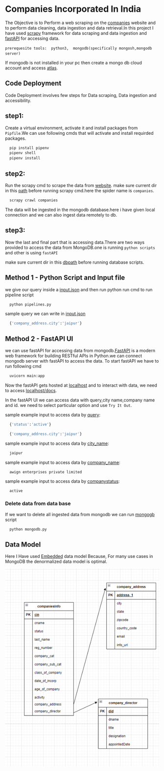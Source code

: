 
# Companies Incorporated In India

The Objective is to Perform a web scraping on the [companies](https://www.zaubacorp.com/company-list) website and to perform data cleaning, data ingestion and data retrieval.In this project I have used [scrapy](https://docs.scrapy.org/en/latest/) framework for data scraping and data ingestion and [fastAPI](https://fastapi.tiangolo.com/lo/) for accessing data.

`prerequesite tools: 
  python3, 
  mongodb(specifically mongosh,mongodb server)
`

If mongodb is not installed in your pc then create a mongo db cloud account and access [atlas](https://studio3t.com/knowledge-base/articles/connect-to-mongodb-atlas/).
## Code Deployment

Code Deployment involves few steps for Data scraping, Data ingestion and accessibility.

## step1:

Create a virtual environment, activate it and install packages from `Pipfile`.We can use
following cmds that will activate and install requirded packages.
```bash
  pip install pipenv
  pipenv shell
  pipenv install
```

##  step2:

Run the scrapy cmd to scrape the data from [website](https://www.zaubacorp.com/company-list).
make sure current dir in this [path](https://github.com/venunallapu2022/advaRiskAssignment/tree/main/advaRisk) before running scrapy cmd.here the spider name is `companies`.

```bash
  scrapy crawl companies
```
The data will be ingested in the mongodb database.here i have given local connection and we can also ingest data remotely to db.

## step3:

Now the last and final part that is accessing data.There are two ways provided to access the data from MongoDB.one is running `python scripts` and other is using `fastAPI`

make sure current dir in this [dbpath](https://github.com/venunallapu2022/advaRiskAssignment/tree/main/advaRisk/advaRisk) before running database scripts.

## Method 1 - Python Script and Input file
we give our query inside a [input.json](https://github.com/venunallapu2022/advaRiskAssignment/blob/main/advaRisk/advaRisk/input.json) and then run python run cmd to run pipeline script

```bash
  python pipelines.py
```

sample query we can write in [input.json](https://github.com/venunallapu2022/advaRiskAssignment/blob/main/advaRisk/advaRisk/input.json)

```bash
  {'company_address.city':'jaipur'}
```

## Method 2 - FastAPI UI
we can use fastAPI for accessing data from mongodb.[FastAPI](https://fastapi.tiangolo.com/lo/) is a modern web framework for building RESTful APIs in Python.we can connect mongodb server with fastAPI to access the data. To start fastAPI we have to run following cmd

```bash
  uvicorn main:app
```

Now the fastAPI gets hosted at [localhost](http://127.0.0.1:8000/) and to interact with data, we need to access [localhost/docs](http://127.0.0.1:8000/docs).

In the fastAPI UI we can access data with query,city name,company name and id.
 we need to select particular option and use `Try It Out`.

sample example input to access data by [query](http://127.0.0.1:8000/docs#/default/get_company_by_query_query__query__get):
```bash
  {'status':'active'}
```
```bash
  {'company_address.city':'jaipur'}
```

sample example input  to access data by [city_name](http://127.0.0.1:8000/docs#/default/get_company_by_city_city__city_name__get):
```bash
  jaipur
```

sample example input  to access data by [company_name](http://127.0.0.1:8000/docs#/default/get_company_by_name_company_name__company_name__get):
```bash
  awign enterprises private limited
```


sample example input  to access data by [companystatus](http://127.0.0.1:8000/docs#/default/get_company_by_status_status__status__get):
```bash
  active
```

### Delete data from data base

If we want to delete all ingested data from mongodb we can run [mongogb](https://github.com/venunallapu2022/advaRiskAssignment/blob/main/advaRisk/advaRisk/mongodb.py) script
```bash
  python mongodb.py
```










## Data Model

Here I Have used [Embedded](https://www.mongodb.com/docs/manual/core/data-model-design/#std-label-data-modeling-embedding) data model Because, For many use cases in MongoDB the denormalized data model is optimal.


![App Screenshot](https://github.com/venunallapu2022/advaRiskAssignment/blob/main/datamodel.png)
